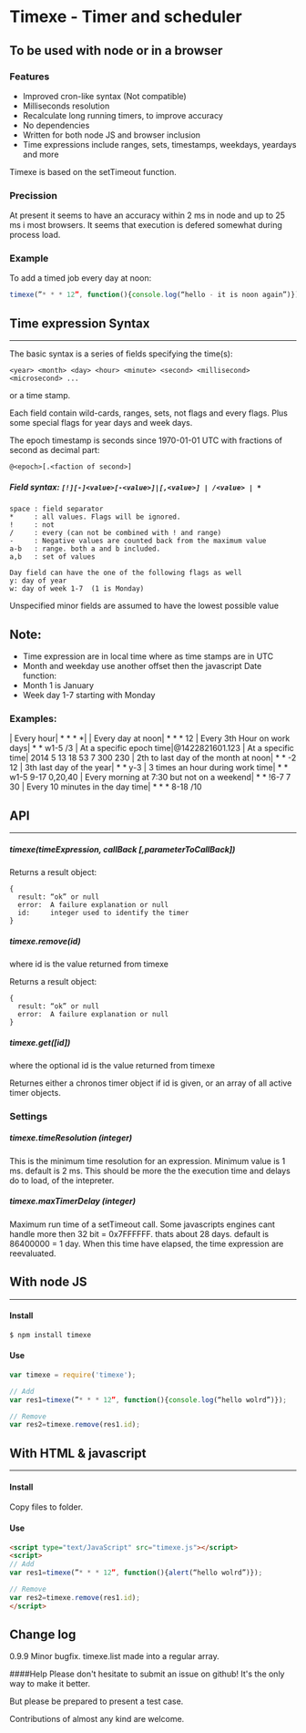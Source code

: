 # Timexe - Timer and scheduler
## To be used with node or in a browser

### Features
* Improved cron-like syntax (Not compatible)
* Milliseconds resolution
* Recalculate long running timers, to improve accuracy
* No dependencies
* Written for both node JS and browser inclusion
* Time expressions include ranges, sets, timestamps, weekdays, yeardays and more 

Timexe is based on the setTimeout function. 

### Precission
At present it seems to have an accuracy within 2 ms in node and up to 25 ms i most browsers.
It seems that execution is defered somewhat during process load.


### Example
To add a timed job every day at noon:

```javascript
timexe(”* * * 12”, function(){console.log(“hello - it is noon again”)});
```

## Time expression Syntax
---
The basic syntax is a series of fields specifying the time(s):

 `<year> <month> <day> <hour> <minute> <second> <millisecond> <microsecond> ...`

or a time stamp.

Each field contain wild-cards, ranges, sets, not flags and every flags. Plus some special flags for year days and week days.

The epoch timestamp is seconds since 1970-01-01 UTC with fractions of second as decimal part:

	@<epoch>[.<faction of second>]

##### Field syntax: 	`[!][-]<value>[-<value>]|[,<value>] | /<value> | *`
```
space : field separator
*     : all values. Flags will be ignored.
!     : not
/     : every (can not be combined with ! and range)
-     : Negative values are counted back from the maximum value
a-b   : range. both a and b included.
a,b   : set of values

Day field can have the one of the following flags as well
y: day of year
w: day of week 1-7  (1 is Monday)
```
Unspecified minor fields are assumed to have the lowest possible value

## Note: 
- Time expression are in local time where as time stamps are in UTC
- Month and weekday use another offset then the javascript Date function:
- Month 1 is January 
- Week day 1-7 starting with Monday 

 
### Examples:
| Every hour|  * * * *|
| Every day at noon| * * * 12
| Every 3th Hour on work days| * * w1-5 /3
| At a specific epoch time|@1422821601.123
| At a specific time| 2014 5 13 18 53 7 300 230
| 2th to last day of the month at noon| * * -2 12
| 3th last day of the year| * * y-3
| 3 times an hour during work time| * * w1-5 9-17 0,20,40
| Every morning at 7:30 but not on a weekend| * * !6-7 7 30
| Every 10 minutes in the day time|  * * * 8-18 /10


## API
---
##### timexe(timeExpression, callBack [,parameterToCallBack])

Returns a result object:
```
{
  result: “ok” or null
  error:  A failure explanation or null
  id:	  integer used to identify the timer
}
```


##### timexe.remove(id)
where id is the value returned from timexe

Returns a result object:
```
{
  result: “ok” or null
  error:  A failure explanation or null
}
```


##### timexe.get([id])
where the optional id is the value returned from timexe

Returnes either a chronos timer object if id is given, or an array of all active timer objects.


### Settings
##### timexe.timeResolution (integer)
This is the minimum time resolution for an expression. Minimum value is 1 ms. default is 2 ms.
This should be more the the execution time and delays do to load, of the intepreter. 

##### timexe.maxTimerDelay (integer)
Maximum run time of a setTimeout call. Some javascripts engines cant handle more then 32 bit = 0x7FFFFFF. thats about 28 days. default is 86400000 = 1 day.
When this time have elapsed, the time expression are reevaluated.


## With node JS
---
#### Install
```bash
$ npm install timexe
```
#### Use
```js
var timexe = require('timexe');

// Add
var res1=timexe(”* * * 12”, function(){console.log(“hello wolrd”)});

// Remove
var res2=timexe.remove(res1.id);
```


## With HTML & javascript
---
#### Install
Copy files to folder.

#### Use
```html
<script type="text/JavaScript" src="timexe.js"></script>
<script>
// Add
var res1=timexe(”* * * 12”, function(){alert(“hello wolrd”)});

// Remove
var res2=timexe.remove(res1.id);
</script>
```

## Change log
0.9.9 Minor bugfix. timexe.list made into a regular array.

####Help
Please don't hesitate to submit an issue on github! It's the only way to make it better. 

But please be prepared to present a test case.

Contributions of almost any kind are welcome. 

